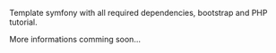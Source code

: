 Template symfony with all required dependencies, bootstrap and PHP tutorial.

More informations comming soon...
